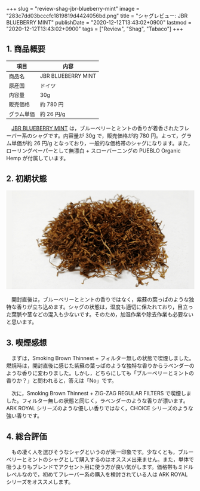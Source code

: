 +++
slug = "review-shag-jbr-blueberry-mint"
image = "283c7dd03bcccfc1819819d4424056bd.png"
title = "シャグレビュー: JBR BLUEBERRY MINT"
publishDate = "2020-12-12T13:43:02+0900"
lastmod = "2020-12-12T13:43:02+0900"
tags = ["Review", "Shag", "Tabaco"]
+++

## 1. 商品概要

| 項目 | 内容 |
|---|---|
| 商品名 | JBR BLUEBERRY MINT |
| 原産国 | ドイツ |
| 内容量 | 30g |
| 販売価格 | 約 780 円 |
| グラム単価 | 約 26 円/g |

　[JBR BLUEBERRY MINT](https://rpx.a8.net/svt/ejp?a8mat=3BDYDP+AUKDMA+2HOM+BWGDT&rakuten=y&a8ejpredirect=https%3A%2F%2Fhb.afl.rakuten.co.jp%2Fhgc%2Fg00pq7a4.2bo11488.g00pq7a4.2bo12d31%2Fa20052522171_3BDYDP_AUKDMA_2HOM_BWGDT%3Fpc%3Dhttps%253A%252F%252Fitem.rakuten.co.jp%252Fplaza%252F10018397%252F%26m%3Dhttp%253A%252F%252Fm.rakuten.co.jp%252Fplaza%252Fi%252F10018397%252F) は，ブルーベリーとミントの香りが着香されたフレーバー系のシャグです。内容量が 30g で，販売価格が約 780 円。よって，グラム単価が約 26 円/g となっており，一般的な価格帯のシャグになります。また，ローリングペーパーとして無漂白 + スローバーニングの PUEBLO Organic Hemp が付属しています。

## 2. 初期状態

![JBR BLUEBERRY MINT](7c73050298973c5f0c1c6527bf57ff37.png)

　開封直後は，ブルーベリーとミントの香りではなく，紫蘇の葉っぱのような独特な香りが立ち込めます。シャグの状態は，湿度も適切に保たれており，目立った葉脈や茎などの混入も少ないです。そのため，加湿作業や除去作業も必要ないと思います。

## 3. 喫煙感想

　まずは，Smoking Brown Thinnest + フィルター無しの状態で喫煙しました。燃焼時は，開封直後に感じた紫蘇の葉っぱのような独特な香りからラベンダーのような香りに変わりました。しかし，どちらにしても「ブルーベリーとミントの香りか？」と問われると，答えは「No」です。

　次に，Smoking Brown Thinnest + ZIG-ZAG REGULAR FILTERS で喫煙しました。フィルター無しの状態と同じく，ラベンダーのような香りが漂います。ARK ROYAL シリーズのような優しい香りではなく，CHOICE シリーズのような強い香りです。

## 4. 総合評価

　もの凄く人を選びそうなシャグというのが第一印象です。少なくとも，ブルーベリーとミントのシャグとして購入するのはオススメ出来ません。また，単体で吸うよりもブレンドでアクセント用に使う方が良い気がします。価格帯もミドルレベルなので，初めてフレーバー系の購入を検討されている人は ARK ROYAL シリーズをオススメします。